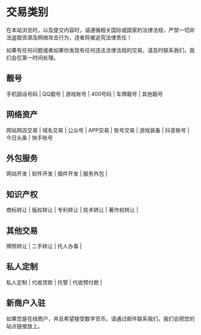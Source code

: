 # 交易类别

在本站浏览时，以及提交内容时，请遵循相关国际或国家的法律法规，严禁一切非法盗取资源及网络攻击行为，违者将被追究法律责任！

如果有任何问题或者如果你发现有任何违法法律法规的交易，请及时联系我们，我们会在第一时间处理。

## 靓号
手机固话号码  |  QQ靓号  |  游戏账号  |  400号码  |  车牌靓号  |  其他靓号


## 网络资产
网站网店交易  |  域名交易  |  公众号  |  APP交易  |  账号交易  |  游戏装备  |  抖音账号  |  今日头条  |  快手账号



## 外包服务
网站开发  |  软件开发  |  插件开发  |  服务外包  | 

## 知识产权
商标转让  |  版权转让  |  专利转让  |  技术转让  |  著作权转让  | 


## 其他交易
牌照转让  |  二手转让  |  托人办事  | 


## 私人定制
私人定制  |  代收货款  |  托管  |  代收预付款  | 


## 新商户入驻
如果您是在线商户，并且希望接受数字货币。请通过邮件联系我们，我们会把您的站点链接放上。
